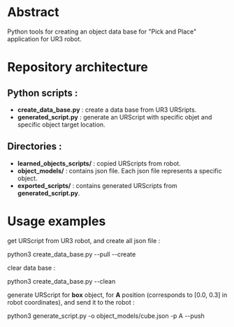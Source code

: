 # Abstract
Python tools for creating an object data base for "Pick and Place" application for UR3 robot.

# Repository architecture 
## Python scripts :
+ **create_data_base.py** : create a data base from UR3 URSripts.
+ **generated_script.py** : generate an URScript with specific objet and specific object target location.

## Directories :
+ **learned_objects_scripts/** : copied URScripts from robot.
+ **object_models/** : contains json file. Each json file represents a specific object.
+ **exported_scripts/** : contains generated URScripts from **generated_script.py**.

# Usage examples

get URScript from UR3 robot, and create all json file :

  python3 create_data_base.py --pull --create
  
clear data base :

  python3 create_data_base.py --clean
    
generate URScript for **box** object, for **A** position (corresponds to [0.0, 0.3] in robot coordinates), and send it to the robot :

  python3 generate_script.py -o object_models/cube.json -p A --push
  
